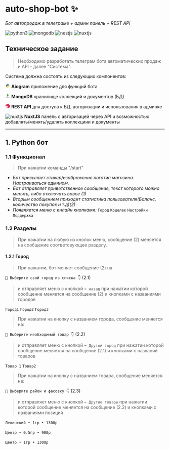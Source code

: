 # auto-shop-bot ✨ 
_Бот автопродаж в телеграме + админ панель + REST API_

![python3](https://img.shields.io/badge/Python-14354C?style=for-the-badge&logo=python&logoColor=white)
![mongodb](https://img.shields.io/badge/MongoDB-4EA94B?style=for-the-badge&logo=mongodb&logoColor=white)
![nestjs](https://img.shields.io/badge/nestjs-E0234E?style=for-the-badge&logo=nestjs&logoColor=white)
![nuxtjs](https://img.shields.io/badge/nuxt.js-00DC82?style=for-the-badge&logo=nuxtdotjs&logoColor=white)


## Техническое задание
> 
> Необходимо разработать телеграм бота автоматических продаж и API - далее "Система".

Система должна состоять из следующих компонентов:

<img src="https://raw.githubusercontent.com/devicons/devicon/master/icons/python/python-original.svg" alt="python" width="15" height="15"/> **Aiogram** приложение для функций бота

<img src="https://raw.githubusercontent.com/devicons/devicon/master/icons/mongodb/mongodb-original-wordmark.svg" alt="mongodb" width="15" height="15"/></a> **MongoDB** хранилище коллекций и документов (БД) 

<img src="https://raw.githubusercontent.com/devicons/devicon/master/icons/nestjs/nestjs-plain.svg" alt="nestjs" width="15" height="15"/></a> **REST API** для доступа к БД, авторизации и использования в админке 

<img src="https://www.vectorlogo.zone/logos/nuxtjs/nuxtjs-icon.svg" alt="nuxtjs" width="15" height="15"/></a> **NuxtJS** панель с авторизацей через API и возможностью добавлять/менять/удалять коллекциии и документы 


---
## 1. Python бот

### 1.1 Функционал 
>
>При нажатии команды "/start"

- _Бот присылает стикер/изображение логотип магазина.
  Настраиваться админом._
- _Бот отправляет приветственное сообщение, текст которого можно
менять, либо отключать вовсе (1)_
- _Вторым сообщением приходит статистика пользователя(Баланс, количество покупок и т.д)(2)_
- _Появляется меню с инлайн кнопками:_
`Город` `Кошелек` `Настройки` `Поддержка`

### 1.2 Разделы
>
>При нажатии на любую из кнопок меню, сообщение (2) меняется на сообщение соответсвующее разделу.

#### 1.2.1 Город
>
>При нажатии, бот меняет сообщение (2) на

`💬 Выберите свой город из списка 👇` (2.1)

>
>и отправляет меню с кнопкой `⬅️ назад` при нажатии которой сообщение меняется на сообщение (2)
>и кнопками с названиями городов

`Город1` `Город2` `Город3`

>При нажатии на кнопку с названием города, сообщение меняется на:

`💬 Выберите необходимый товар 👇` (2.2)

>
>и отправляет меню с кнопкой `⬅️ Другой город` при нажатии которой сообщение меняется на сообщение (2.1)
>и кнопками с названий товаров

`Товар 1` `Товар2` 

>При нажатии на кнопку с названием товара, сообщение меняется на:

`💬 Выберите район и фасовку 👇` (2.3)

>
>и отправляет меню с кнопкой `⬅️ Другие товары` при нажатии которой сообщение меняется на сообщение (2.2)
>и кнопками с названиями позиций

`Ленинский • 1гр • 1300р` 

`Центр • 0.5гр • 900р`

`Центр • 1гр • 1300р`





